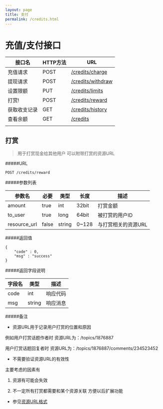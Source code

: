 ```yaml
---
layout: page
title: 支付
permalink: /credits.html
---
```


充值/支付接口
=============

|    接口名    | HTTP方法 |                  URL                   |
| ------------ | -------- | -------------------------------------- |
| 充值请求     | POST     | [/credits/charge](#credits-charge)     |
| 提现请求     | POST     | [/credits/withdraw](#credits-withdraw) |
| 设置限额     | PUT      | [/credits/limits](#credits-limit)      |
| 打赏!        | POST     | [/credits/reward](#credits-reward)     |
| 获取收支记录 | GET      | [/credits/history](#credits-history)   |
| 查看余额     | GET      | [/credits](#credits)                   |
|              |          |                                        |

<a name="#credits-reward"></a>

打赏
----

> 用于打赏现金给其他用户 可以附带打赏的资源URL

#####URL

    POST /credits/reward

#####参数列表

|    参数名    |  必要 |  类型  |  长度 |         描述        |
| ------------ | ----- | ------ | ----- | ------------------- |
| amount       | true  | int    | 32bit | 打赏金额            |
| to_user      | true  | long   | 64bit | 被打赏的用户ID      |
| resource_url | false | string | 0~128 | 与打赏相关的资源URL |

#####返回值

    {
        "code" : 0,
        "msg" : "success"
    }

#####返回字段说明

| 字段名 |  类型  |   描述   |
| ------ | ------ | -------- |
| code   | int    | 响应代码 |
| msg    | string | 响应消息 |

#####备注

- 资源URL用于记录用户打赏的位置和原因

例如用户打赏话题作者时 资源URL为：/topics/1876887

用户打赏话题回复者时 资源URL为：/topics/1876887/comments/234523452

- 不需要验证资源URL的有效性

主要考虑的因素有

1. 资源有可能会失效

2. 不一定所有打赏都需要和某个资源关联 方便以后扩展功能

- 参见[资源URL格式](index.html#resource-url)
